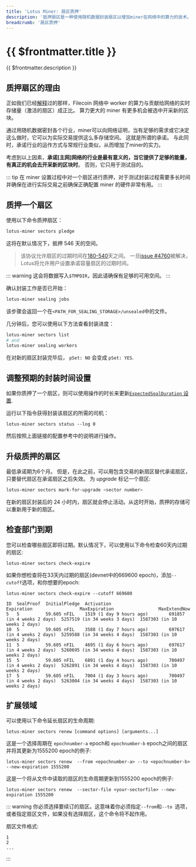 ```yaml
---
title: 'Lotus Miner: 扇区质押'
description: '抵押扇区是一种使用随机数据封装扇区以增加miner在网络中的算力的技术。本指南涵盖了将已质押过的扇区创建和升级到可用状态的动机和步骤。'
breadcrumb: '扇区质押'
---
```


# {{ $frontmatter.title }}

{{ $frontmatter.description }}

## 质押扇区的理由

正如我们已经[解释](../how-mining-works.md#付出与回报)过的那样，Filecoin 网络中 worker 的算力与贡献给网络的实时存储量（激活的扇区）成正比。 算力更大的 miner 有更多机会被选中开采新的区块。

通过用随机数据密封各个行业，miner可以向网络证明，当有足够的需求或它决定这么做时，它可以为实际交易提供这么多存储空间。 这就是所谓的承诺。 与此同时，承诺行业的运作方式与常规行业类似，从而增加了miner的实力。  

考虑到以上因素，**承诺[主网]网络的行业是最有意义的，当它提供了足够的能量，有真正的机会去开采新的区块时**。 否则，它只用于测试目的。

::: tip
在 miner 设置过程中对一个扇区进行质押，对于测试封装过程需要多长时间并确保在进行实际交易之前确保正确配置 miner 的硬件非常有用。
:::

## 质押一个扇区

使用以下命令质押扇区：

```sh
lotus-miner sectors pledge
```

这将在默认情况下，抵押 546 天的空间。

> 该协议允许扇区的过期时间在[180-540](https://github.com/filecoin-project/specs-actors/blob/73e0409ac77c918c8fc91681c250a710c4b9a374/actors/builtin/miner/policy.go#L201-L206)天之间。 一旦[issue #4760](https://github.com/filecoin-project/lotus/issues/4760)被解决，Lotus将允许用户设置承诺容量扇区的过期时间。

::: warning
这会将数据写入`$TMPDIR`，因此请确保有足够的可用空间。
:::

确认封装工作是否已开始：

```sh
lotus-miner sealing jobs
```

该步骤会返回一个在`<PATH_FOR_SEALING_STORAGE>/unsealed`中的文件。

几分钟后，您可以使用以下方法查看封装进度：

```sh
lotus-miner sectors list
# and
lotus-miner sealing workers
```

在对新的扇区封装完毕后， `pSet: NO` 会变成 `pSet: YES`.

## 调整预期的封装时间设置

如果你质押了一个扇区，则可以使用操作的时长来更新[`ExpectedSealDuration` 设置](miner-configuration.md#交易完成部分).

运行以下指令获得封装该扇区的所需的司机：

```
lotus-miner sectors status --log 0
```

然后按照上面链接的配置参考中的说明进行操作。

## 升级质押的扇区

最低承诺期为6个月。 但是，在此之前，可以用包含交易的新扇区替代承诺扇区，只要替代扇区在承诺扇区之后失效。 为 _upgrade_ 标记一个扇区:

```sh
lotus-miner sectors mark-for-upgrade <sector number>
```

在新的扇区封装后的 24 小时内，扇区就会停止活动。从这时开始，质押的存储可以重新用于新的扇区。

## 检查部门到期

您可以检查哪些扇区即将过期。默认情况下，可以使用以下命令检查60天内过期的扇区:

```shell
lotus-miner sectors check-expire
```

如果你想检查将在33天内过期的扇区(devnet中的669600 epoch)，添加`--cutoff`选项，和你想要的epoch:

```shell with-output
lotus-miner sectors check-expire --cutoff 669600
```

```shell output
ID  SealProof  InitialPledge  Activation                      Expiration                  MaxExpiration                 MaxExtendNow                  
5   5          59.605 nFIL    1519 (1 day 9 hours ago)        691857 (in 4 weeks 2 days)  5257519 (in 34 weeks 3 days)  1587303 (in 10 weeks 2 days)  
10  5          59.605 nFIL    3588 (1 day 7 hours ago)        697617 (in 4 weeks 2 days)  5259588 (in 34 weeks 4 days)  1587303 (in 10 weeks 2 days)  
11  5          59.605 nFIL    4695 (1 day 6 hours ago)        697617 (in 4 weeks 2 days)  5260695 (in 34 weeks 4 days)  1587303 (in 10 weeks 2 days)  
15  5          59.605 nFIL    6891 (1 day 4 hours ago)        700497 (in 4 weeks 2 days)  5262891 (in 34 weeks 4 days)  1587303 (in 10 weeks 2 days)  
17  5          59.605 nFIL    7004 (1 day 3 hours ago)        700497 (in 4 weeks 2 days)  5263004 (in 34 weeks 4 days)  1587303 (in 10 weeks 2 days)
```

## 扩展领域

可以使用以下命令延长扇区的生命周期:

```shell
lotus-miner sectors renew [command options] [arguments...]
```

这是一个选择周期在 `epochnumber-a` epoch和 `epochnumber-b` epoch之间的扇区并将其更新为1555200 epoch的例子:

```shell
lotus-miner sectors renew  --from <epochnumber-a> --to <epochnumber-b> --new-expiration 1555200
```

这是一个将从文件中读取的扇区的生命周期更新到1555200 epoch的例子:

```shell
lotus-miner sectors renew  --sector-file <your-sectorfile> --new-expiration 1555200
```

::: warning
你必须选择要续订的扇区。这意味着你必须指定`--from`和`--to `选项，或者指定扇区文件，如果没有选择扇区，这个命令将不起作用。

扇区文件格式:

```  
1  
2  
...
```  
:::
